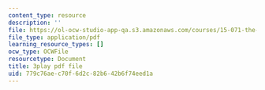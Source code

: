 ```yaml
---
content_type: resource
description: ''
file: https://ol-ocw-studio-app-qa.s3.amazonaws.com/courses/15-071-the-analytics-edge-spring-2017/779c76aec70f6d2c82b642b6f74eed1a_Du0HgYO3E6U.pdf
file_type: application/pdf
learning_resource_types: []
ocw_type: OCWFile
resourcetype: Document
title: 3play pdf file
uid: 779c76ae-c70f-6d2c-82b6-42b6f74eed1a
---
```

